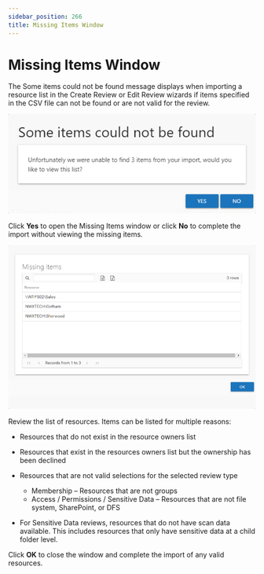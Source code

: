 ```yaml
---
sidebar_position: 266
title: Missing Items Window
---
```


# Missing Items Window

The Some items could not be found message displays when importing a resource list in the Create Review or Edit Review wizards if items specified in the CSV file can not be found or are not valid for the review.

![Some items could not be found dialog](../../../../../../../static/Content/Resources/Images/Access/InformationCenter/ResourceReviews/Window/MissingItemsMessage.png "Some items could not be found dialog")

Click **Yes** to open the Missing Items window or click **No** to complete the import without viewing the missing items.

![Missing items window](../../../../../../../static/Content/Resources/Images/Access/InformationCenter/ResourceReviews/Window/MissingItems.png "Missing items window")

Review the list of resources. Items can be listed for multiple reasons:

* Resources that do not exist in the resource owners list
* Resources that exist in the resources owners list but the ownership has been declined
* Resources that are not valid selections for the selected review type

  * Membership – Resources that are not groups
  * Access / Permissions / Sensitive Data – Resources that are not file system, SharePoint, or DFS

* For Sensitive Data reviews, resources that do not have scan data available. This includes resources that only have sensitive data at a child folder level.

Click **OK** to close the window and complete the import of any valid resources.
